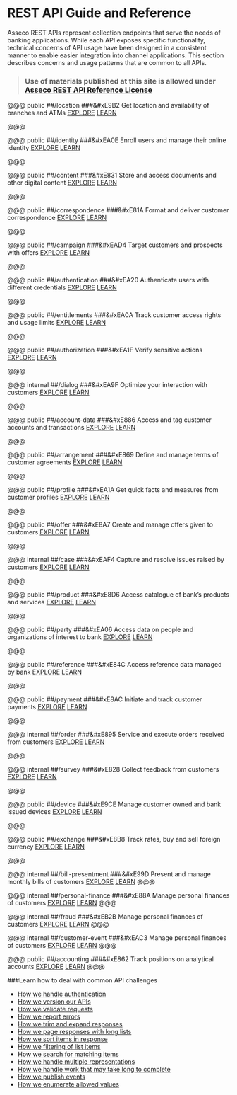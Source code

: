 
REST API Guide and Reference
====================================
Asseco REST APIs represent collection endpoints that serve the needs of banking applications. While each API exposes specific functionality, technical concerns of API usage have been designed in a consistent manner to enable easier integration into channel applications. This section describes concerns and usage patterns that are common to all APIs.

> ### Use of materials published at this site is allowed under [Asseco REST API Reference License](common-license.html)

@@@ public
##/location
###&#xE9B2
Get location and availability of branches and ATMs
[EXPLORE](location.html)
[LEARN](location-getstarted.html)

@@@

@@@ public
##/identity
###&#xEA0E
Enroll users and manage their online identity 
[EXPLORE](identity.html)
[LEARN](identity-getstarted.html)

@@@

@@@ public
##/content
###&#xE831
Store and access documents and other digital content 
[EXPLORE](content.html)
[LEARN](content-getstarted.html)

@@@

@@@ public
##/correspondence
###&#xE81A
Format and deliver customer correspondence
[EXPLORE](correspondence.html)
[LEARN](correspondence-getstarted.html)

@@@

@@@ public
##/campaign
###&#xEAD4
Target customers and prospects with offers
[EXPLORE](campaign.html)
[LEARN](campaign-getstarted.html)

@@@

@@@ public
##/authentication
###&#xEA20
Authenticate users with different credentials 
[EXPLORE](authentication.html)
[LEARN](authentication-getstarted.html)

@@@

@@@ public
##/entitlements
###&#xEA0A
Track customer access rights and usage limits
[EXPLORE](entitlements.html)
[LEARN](entitlements-getstarted.html)

@@@

@@@ public
##/authorization
###&#xEA1F
Verify sensitive actions
[EXPLORE](authorization.html)
[LEARN](authorization-getstarted.html)

@@@

@@@ internal
##/dialog
###&#xEA9F
Optimize your interaction with customers
[EXPLORE](dialog.html)
[LEARN](dialog-getstarted.html)

@@@

@@@ public
##/account-data
###&#xE886
Access and tag customer accounts and transactions
[EXPLORE](account-data.html)
[LEARN](account-data-getstarted.html)

@@@

@@@ public
##/arrangement
###&#xE869
Define and manage terms of customer agreements
[EXPLORE](arrangement.html)
[LEARN](arrangement-getstarted.html)

@@@

@@@ public
##/profile
###&#xEA1A
Get quick facts and measures from customer profiles
[EXPLORE](profile.html)
[LEARN](profile-getstarted.html)

@@@


@@@ public
##/offer
###&#xE8A7
Create and manage offers given to customers
[EXPLORE](offer.html)
[LEARN](offer-getstarted.html)

@@@

@@@ internal
##/case
###&#xEAF4
Capture and resolve issues raised by customers
[EXPLORE](case.html)
[LEARN](case-getstarted.html)

@@@

@@@ public
##/product
###&#xE8D6
Access catalogue of bank’s products and services
[EXPLORE](product.html)
[LEARN](product-getstarted.html)

@@@

@@@ public
##/party
###&#xEA06
Access data on people and organizations of interest to bank
[EXPLORE](party.html)
[LEARN](party-getstarted.html)

@@@

@@@ public
##/reference
###&#xE84C
Access reference data managed by bank
[EXPLORE](reference.html)
[LEARN](reference-getstarted.html)

@@@

@@@ public
##/payment
###&#xE8AC
Initiate and track customer payments 
[EXPLORE](payment.html)
[LEARN](payment-getstarted.html)

@@@

@@@ internal
##/order
###&#xE895
Service and execute orders received from customers
[EXPLORE](order.html)
[LEARN](order-getstarted.html)

@@@

@@@ internal
##/survey
###&#xE828
Collect feedback from customers
[EXPLORE](survey.html)
[LEARN](survey-getstarted.html)

@@@

@@@ public
##/device
###&#xE9CE
Manage customer owned and bank issued devices
[EXPLORE](devicen.html)
[LEARN](device-getstarted.html)

@@@

@@@ public
##/exchange
###&#xE8B8
Track rates, buy and sell foreign currency
[EXPLORE](exchange.html)
[LEARN](exchange-getstarted.html)

@@@

@@@ internal
##/bill-presentment
###&#xE99D
Present and manage monthly bills of customers
[EXPLORE](bill-presentment.html)
[LEARN](bill-presentment-getstarted.html)
@@@

@@@ internal
##/personal-finance
###&#xE88A
Manage personal finances of customers
[EXPLORE](personal-finance.html)
[LEARN](personal-finance-getstarted.html)
@@@

@@@ internal
##/fraud
###&#xEB2B
Manage personal finances of customers
[EXPLORE](fraud.html)
[LEARN](fraud-getstarted.html)
@@@

@@@ internal
##/customer-event
###&#xEAC3
Manage personal finances of customers
[EXPLORE](customer-event.html)
[LEARN](customer-event-getstarted.html)
@@@

@@@ public
##/accounting
###&#xE862
Track positions on analytical accounts
[EXPLORE](accounting.html)
[LEARN](accounting-getstarted.html)
@@@

###Learn how to deal with common API challenges
- [How we handle authentication](common-getstarted.html#authentication)
- [How we version our APIs](common-getstarted.html#versioning) 
- [How we validate requests](common-getstarted.html#validation  ) 
- [How we report errors](common-getstarted.html#error-handling) 
- [How we trim and expand responses](common-getstarted.html#shaping) 
- [How we page responses with long lists](common-getstarted.html#paging) 
- [How we sort items in response](common-getstarted.html#sorting) 
- [How we filtering of list items](common-getstarted.html#filtering) 
- [How we search for matching items](common-getstarted.html#searching) 
- [How we handle multiple representations](common-getstarted.html#content-negotiation) 
- [How we handle work that may take long to complete](common-getstarted.html#asynchronous-jobs) 
- [How we publish events](common-getstarted.html#events) 
- [How we enumerate allowed values](common-getstarted.html#enumerations-and-classifications)


[authentication]: common-getstarted.html#authentication
[versioning]: common-getstarted.html#versioning 
[validation]: common-getstarted.html#validation   
[error-handling]: common-getstarted.html#error-handling 
[response shaping]: common-getstarted.html#response-shaping 
[paging]: common-getstarted.html#paging 
[sorting]: common-getstarted.html#sorting 
[filtering]: common-getstarted.html#filtering 
[searching]: common-getstarted.html#searching 
[content-negotiation]: common-getstarted.html#content-negotiation 
[asynchronous-jobs]: common-getstarted.html#asynchronous-jobs 
[events]: common-getstarted.html#events 
[enumerations]: common-getstarted.html#enumerations
[classifications]: common-getstarted.html#classifications


